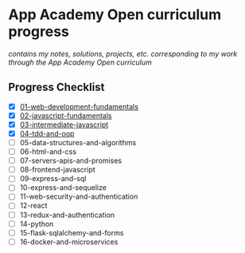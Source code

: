 # App Academy Open curriculum progress

_contains my notes, solutions, projects, etc. corresponding to my work through the App Academy Open curriculum_

## Progress Checklist

- [x] [01-web-development-fundamentals](01-web-development-fundamentals)
- [x] [02-javascript-fundamentals](02-javascript-fundamentals)
- [x] [03-intermediate-javascript](03-intermediate-javascript)
- [x] [04-tdd-and-oop](04-tdd-oop)
- [ ] 05-data-structures-and-algorithms
- [ ] 06-html-and-css
- [ ] 07-servers-apis-and-promises
- [ ] 08-frontend-javascript
- [ ] 09-express-and-sql
- [ ] 10-express-and-sequelize
- [ ] 11-web-security-and-authentication
- [ ] 12-react
- [ ] 13-redux-and-authentication
- [ ] 14-python
- [ ] 15-flask-sqlalchemy-and-forms
- [ ] 16-docker-and-microservices
